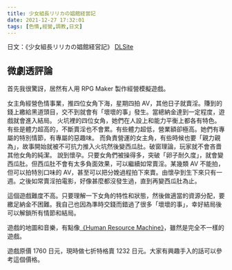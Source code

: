 ```yaml
---
title: 少女組長リリカの娼館経営記
date: 2021-12-27 17:32:01
tags: [色情,經營,調教,日文]
---
```


日文：《少女組長リリカの娼館経営記》 [DLSite](https://www.dlsite.com/maniax/work/=/product_id/RJ295803.html)

## 微劇透評論

首先我很驚訝，居然有人用 RPG Maker 製作經營模擬遊戲。

女主角經營色情事業，推四位女角下海，星期四拍 AV，其他日子就賣淫。賺到的錢上繳給黑道頭目，交不到就會有「壞壞的事」發生。當總納金達到一定程度，遊戲就會進入結局。
火坑裡的四位女角，她們在人設上和能力平衡上都各有特色。有些是體力超高的，不斷賣淫也不會累。有些體力超低，營業額卻極高。她們有專屬的特別情節，有專屬的惡趣味。
而負責營運的女主角，有些時候也要「親力親為」，故事開始就被不可抗力推入火坑然後變西瓜肚。破窗理論，玩家就不會吝嗇其他女角的純潔。
說到懷孕。只要女角們被操得多，突破「卵子耐久度」，就會變西瓜肚。但西瓜肚不會有太多負面效果，可以繼續如常賣淫。某幾類 AV 不能拍，但可以拍特別口味的 AV，甚至可以把分娩過程拍下來賣。由懷孕到生下來只有一週。之後如常賣淫拍電影，好像甚麼都沒發生過，直到再變西瓜肚為止。

這個遊戲難度不高。只要理解一下女角的特性和狀態，然後做適當的資源分配，要繳足納金不困難。我自己也因為準時交錢而錯過了很多「壞壞的事」，幸好結局後可以解鎖所有情節和結局。

遊戲的地圖和音樂，有點像[《Human Resource Machine》](https://tomorrowcorporation.com/humanresourcemachine)，雖然是完全不一樣的遊戲。

遊戲原價 1760 日元，現時做七折特格賣 1232 日元。大家有興趣手入的話可以參考這個價格。
